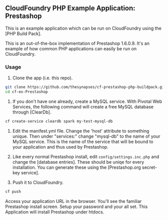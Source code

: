 ## CloudFoundry PHP Example Application:  Prestashop

This is an example application which can be run on CloudFoundry using the [PHP Build Pack].

This is an out-of-the-box implementation of Prestashop 1.6.0.9.  It's an example of how common PHP applications can easily be run on CloudFoundry.

### Usage

1. Clone the app (i.e. this repo).

  ```bash
  git clone https://github.com/thesynapses/cf-prestashop-php-buildpack.git cf-ex-Prestashop
  cd cf-ex-Prestashop
  ```

1.  If you don't have one already, create a MySQL service.  With Pivotal Web Services, the following command will create a free MySQL database through [ClearDb].

  ```bash
  cf create-service cleardb spark my-test-mysql-db
  ```

1. Edit the manifest.yml file.  Change the 'host' attribute to something unique.  Then under "services:" change "mysql-db" to the name of your MySQL service.  This is the name of the service that will be bound to your application and thus used by Prestashop.

1. Like every normal Prestashop install, edit `config/settings.inc.php` and change the [database entries].  These should be uniqe for every installation.  You can generate these using the [Prestashop.org secret-key service].

1. Push it to CloudFoundry.

  ```bash
  cf push
  ```

  Access your application URL in the browser.  You'll see the familiar Prestashop install screen.  Setup your password and your all set.
This Application will install Prestashop under htdocs.


